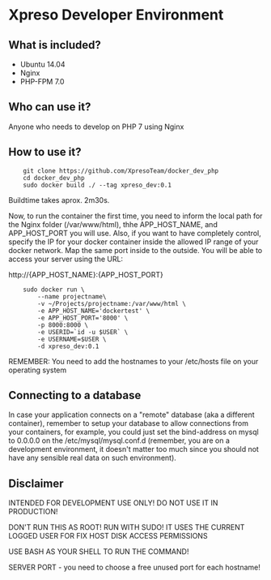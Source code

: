 Xpreso Developer Environment
============================

What is included?
-----------------

* Ubuntu 14.04
* Nginx
* PHP-FPM 7.0

Who can use it?
-----------------

Anyone who needs to develop on PHP 7 using Nginx

How to use it?
-----------------

        git clone https://github.com/XpresoTeam/docker_dev_php
        cd docker_dev_php
        sudo docker build ./ --tag xpreso_dev:0.1 

Buildtime takes aprox. 2m30s.

Now, to run the container the first time, you need to inform the local path for the Nginx folder
(/var/www/html), thhe APP_HOST_NAME, and APP_HOST_PORT you will use. Also, if you want to have
completely control, specify the IP for your docker container inside the allowed IP range of your 
docker network. Map the same port inside to the outside. You will be able to access your server 
using the URL:

http://{APP_HOST_NAME}:{APP_HOST_PORT}

        sudo docker run \
            --name projectname\
            -v ~/Projects/projectname:/var/www/html \
            -e APP_HOST_NAME='dockertest' \
            -e APP_HOST_PORT='8000' \
            -p 8000:8000 \
            -e USERID=`id -u $USER` \
            -e USERNAME=$USER \
            -d xpreso_dev:0.1

REMEMBER: You need to add the hostnames to your /etc/hosts file on your operating system

Connecting to a database
-----------------

In case your application connects on a "remote" database (aka a different container), remember
to setup your database to allow connections from your containers, for example, you could just 
set the bind-address on mysql to 0.0.0.0 on the /etc/mysql/mysql.conf.d (remember, you are on a
development environment, it doesn't matter too much since you should not have any sensible real 
data on such environment).


Disclaimer
-----------------

INTENDED FOR DEVELOPMENT USE ONLY! DO NOT USE IT IN PRODUCTION!

DON'T RUN THIS AS ROOT! RUN WITH SUDO! IT USES THE CURRENT LOGGED USER FOR FIX HOST DISK ACCESS PERMISSIONS 

USE BASH AS YOUR SHELL TO RUN THE COMMAND!

SERVER PORT - you need to choose a free unused port for each hostname!


